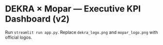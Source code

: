 # DEKRA × Mopar — Executive KPI Dashboard (v2)

Run `streamlit run app.py`.
Replace `dekra_logo.png` and `mopar_logo.png` with official logos.
